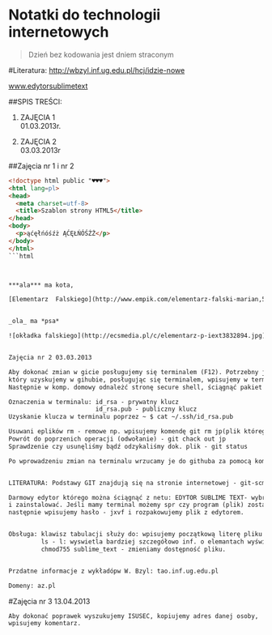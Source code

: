 # Notatki do technologii internetowych

>Dzień bez kodowania jest dniem straconym

#Literatura:
http://wbzyl.inf.ug.edu.pl/hcj/idzie-nowe

www.edytorsublimetext 

##SPIS TREŚCI:

1. ZAJĘCIA 1   
    01.03.2013r.

2. ZAJĘCIA 2    
    03.03.2013r





##Zajęcia nr 1 i nr 2

```html
<!doctype html public "♥♥♥">
<html lang=pl>
<head>
  <meta charset=utf-8>
  <title>Szablon strony HTML5</title>
</head>
<body>
  <p>ąćęłńóśźż ĄĆĘŁŃÓŚŹŻ</p>
</body>
</html>
```html



***ala*** ma kota,

[Elementarz  Falskiego](http://www.empik.com/elementarz-falski-marian,58100,ksiazka-p)


_ola_ ma *psa*

![okładka falskiego](http://ecsmedia.pl/c/elementarz-p-iext3832894.jpg)


Zajęcia nr 2 03.03.2013

Aby dokonać zmian w gicie posługujemy się terminalem (F12). Potrzebny jest klucz, 
który uzyskujemy w gihubie, posługując się terminalem, wpisujemy w terminal odpowiednie hasła. 
Następnie w komp. domowy odnależć stronę secure shell, ściągnąć pakiet i  wygenerować klucz. 

Oznaczenia w terminalu: id_rsa - prywatny klucz
                        id_rsa.pub - publiczny klucz
Uzyskanie klucza w terminalu poprzez ~ $ cat ~/.ssh/id_rsa.pub

Usuwani eplików rm - remowe np. wpisujemy komendę git rm jp(plik którego nazwe chcemy zmienić) zajecia1.md(nowa nazwa).
Powrót do poprzenich operacji (odwołanie) - git chack out jp
Sprawdzenie czy usunęliśmy bądź odzykaliśmy dok. plik - git status

Po wprowadzeniu zmian na terminalu wrzucamy je do githuba za pomocą komendy-git push


LITERATURA: Podstawy GIT znajdują się na stronie internetowej - git-scm.com

Darmowy edytor którego można ściągnąć z netu: EDYTOR SUBLIME TEXT- wybrać odpowiedni system do obsługi programu
i zainstalować. Jeśli mamy terminal możemy spr czy program (plik) został pobrany wpisujemy: ls cd Pobrane/ /Pobrane$ ls. 
następnie wpisujemy hasło - jxvf i rozpakowujemy plik z edytorem.


Obsługa: klawisz tabulacji służy do: wpisujemy początkową literę pliku wciskamy tab i nazwa sama się rowinie.
         ls - l: wyswietla bardziej szczegółowo inf. o elemantach wyświetlanych w terminalu.
         chmod755 sublime_text - zmieniamy dostępność pliku.


Przdatne informacje z wykładópw W. Bzyl: tao.inf.ug.edu.pl

Domeny: az.pl
```

#Zajęcia nr 3 13.04.2013

```
Aby dokonać poprawek wyszukujemy ISUSEC, kopiujemy adres danej osoby, wpisujemy komentarz.  


         






